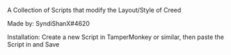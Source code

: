 A Collection of Scripts that modify the Layout/Style of Creed

Made by: SyndiShanX#4620

Installation:
Create a new Script in TamperMonkey or similar, then paste the Script in and Save
